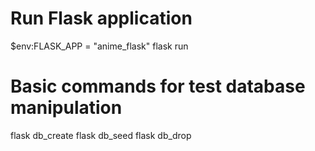 # Run Flask application
$env:FLASK_APP = "anime_flask"
flask run

# Basic commands for test database manipulation
flask db_create
flask db_seed
flask db_drop